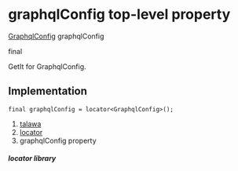 
<div>

# graphqlConfig top-level property

</div>


[GraphqlConfig](../services_graphql_config/GraphqlConfig-class.html)
graphqlConfig


final




GetIt for GraphqlConfig.



## Implementation

``` language-dart
final graphqlConfig = locator<GraphqlConfig>();
```







1.  [talawa](../index.html)
2.  [locator](../locator/)
3.  graphqlConfig property

##### locator library







